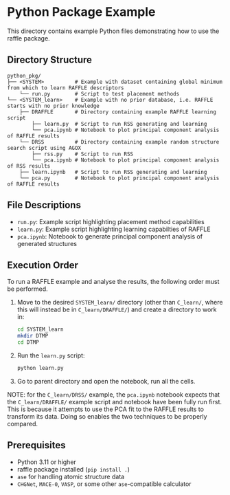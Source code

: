 # Python Package Example

This directory contains example Python files demonstrating how to use the raffle package.

## Directory Structure

```
python_pkg/
├── <SYSTEM>          # Example with dataset containing global minimum from which to learn RAFFLE descriptors
    └── run.py        # Script to test placement methods
└── <SYSTEM_learn>    # Example with no prior database, i.e. RAFFLE starts with no prior knowledge
    ├── DRAFFLE       # Directory containing example RAFFLE learning script
        ├── learn.py  # Script to run RSS generating and learning
        └── pca.ipynb # Notebook to plot principal component analysis of RAFFLE results
    └── DRSS          # Directory containing example random structure search script using AGOX
        ├── rss.py    # Script to run RSS
        └── pca.ipynb # Notebook to plot principal component analysis of RSS results
    ├── learn.ipynb   # Script to run RSS generating and learning
    └── pca.py        # Notebook to plot principal component analysis of RAFFLE results
```

## File Descriptions

- `run.py`: Example script highlighting placement method capabilities
- `learn.py`: Example script highlighting learning capabilties of RAFFLE
- `pca.ipynb`: Notebook to generate principal component analysis of generated structures

## Execution Order

To run a RAFFLE example and analyse the results, the following order must be performed.
1. Move to the desired `SYSTEM_learn/` directory (other than `C_learn/`, where this will instead be in `C_learn/DRAFFLE/`) and create a directory to work in:
   ```bash
   cd SYSTEM_learn
   mkdir DTMP
   cd DTMP
   ```

2. Run the `learn.py` script:
   ```bash
   python learn.py
   ```

3. Go to parent directory and open the notebook, run all the cells.

NOTE: for the `C_learn/DRSS/` example, the `pca.ipynb` notebook expects that the `C_learn/DRAFFLE/` example script and notebook have been fully run first.
This is because it attempts to use the PCA fit to the RAFFLE results to transform its data.
Doing so enables the two techniques to be properly compared.

## Prerequisites

- Python 3.11 or higher
- raffle package installed (`pip install .`)
- `ase` for handling atomic structure data
- `CHGNet`, `MACE-0`, `VASP`, or some other `ase`-compatible calculator


